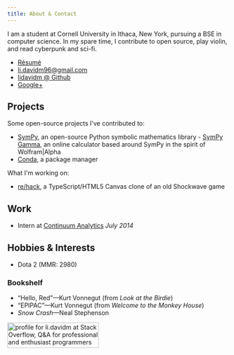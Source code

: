 ```yaml
---
title: About & Contact
---
```


I am a student at Cornell University in Ithaca, New York, pursuing a BSE in
computer science. In my spare time, I contribute to open source, play
violin, and read cyberpunk and sci-fi.

- [Résumé](/assets/resume.pdf)
- [li.davidm96@gmail.com](mailto:li.davidm96@gmail.com)
- [lidavidm @ Github](https://github.com/lidavidm)
- [Google+](https://plus.google.com/+DavidLi96)

## Projects

Some open-source projects I’ve contributed to:

- [SymPy](http://sympy.org), an open-source Python symbolic mathematics
  library
      - [SymPy Gamma](http://sympygamma.com), an online calculator based around
        SymPy in the spirit of Wolfram|Alpha
- [Conda](http://conda.pydata.org/), a package manager

What I'm working on:

- [re/hack](https://github.com/lidavidm/rehack), a TypeScript/HTML5 Canvas
  clone of an old Shockwave game

## Work

- Intern at [Continuum Analytics](http://continuum.io) *July 2014*

## Hobbies & Interests

- Dota 2 (MMR: 2980)

### Bookshelf

- “Hello, Red”—Kurt Vonnegut (from *Look at the Birdie*)
- “EPIPAC”—Kurt Vonnegut (from *Welcome to the Monkey House*)
- *Snow Crash*—Neal Stephenson

<a href="http://stackoverflow.com/users/262727/li-davidm">
<img src="http://stackoverflow.com/users/flair/262727.png?theme=clean" width="208" height="58" alt="profile for li.davidm at Stack Overflow, Q&amp;A for professional and enthusiast programmers" title="profile for li.davidm at Stack Overflow, Q&amp;A for professional and enthusiast programmers">
</a>
